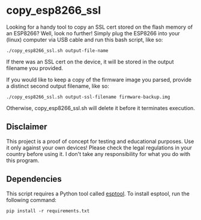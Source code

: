 # copy_esp8266_ssl
Looking for a handy tool to copy an SSL cert stored on the flash memory of an ESP8266?  Well, look no further!
Simply plug the ESP8266 into your (linux) computer via USB cable and run this bash script, like so:

`./copy_esp8266_ssl.sh output-file-name`

If there was an SSL cert on the device, it will be stored in the output filename you provided.

If you would like to keep a copy of the firmware image you parsed, provide a distinct second output filename, like so:

`./copy_esp8266_ssl.sh output-ssl-filename firmware-backup.img`

Otherwise, copy_esp8266_ssl.sh will delete it before it terminates execution.

## Disclaimer
This project is a proof of concept for testing and educational purposes.
Use it only against your own devices!
Please check the legal regulations in your country before using it.
I don't take any responsibility for what you do with this program.

## Dependencies
This script requires a Python tool called [esptool](https://pypi.org/project/esptool/).  To install esptool, run the following command:

`pip install -r requirements.txt`
